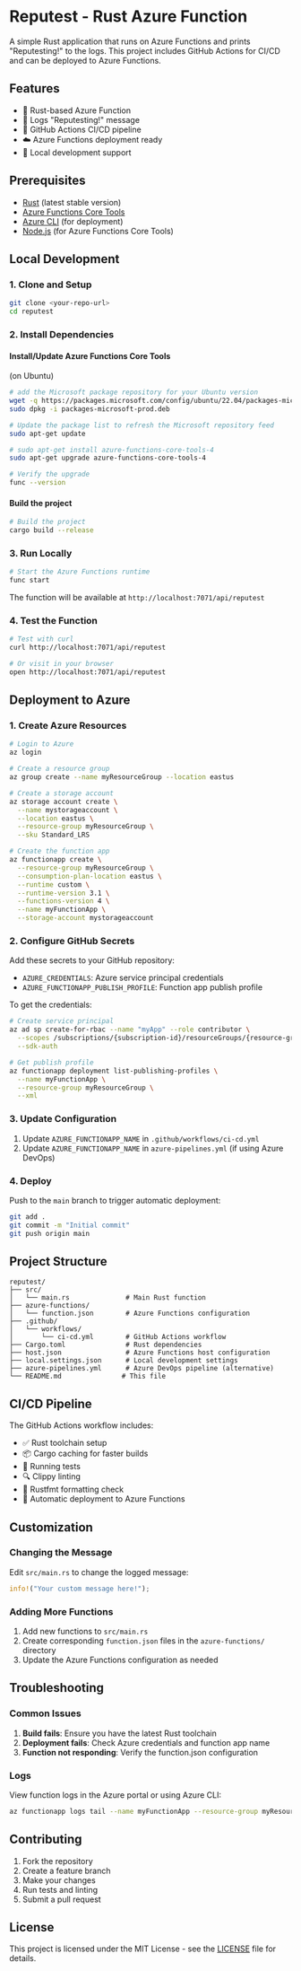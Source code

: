 # Reputest - Rust Azure Function

A simple Rust application that runs on Azure Functions and prints "Reputesting!" to the logs. This project includes GitHub Actions for CI/CD and can be deployed to Azure Functions.

## Features

- 🦀 Rust-based Azure Function
- 📝 Logs "Reputesting!" message
- 🚀 GitHub Actions CI/CD pipeline
- ☁️ Azure Functions deployment ready
- 🔧 Local development support

## Prerequisites

- [Rust](https://rustup.rs/) (latest stable version)
- [Azure Functions Core Tools](https://docs.microsoft.com/en-us/azure/azure-functions/functions-run-local)
- [Azure CLI](https://docs.microsoft.com/en-us/cli/azure/install-azure-cli) (for deployment)
- [Node.js](https://nodejs.org/) (for Azure Functions Core Tools)

## Local Development

### 1. Clone and Setup

```bash
git clone <your-repo-url>
cd reputest
```

### 2. Install Dependencies

#### Install/Update Azure Functions Core Tools
(on Ubuntu)


```bash
# add the Microsoft package repository for your Ubuntu version
wget -q https://packages.microsoft.com/config/ubuntu/22.04/packages-microsoft-prod.deb
sudo dpkg -i packages-microsoft-prod.deb

# Update the package list to refresh the Microsoft repository feed
sudo apt-get update

# sudo apt-get install azure-functions-core-tools-4
sudo apt-get upgrade azure-functions-core-tools-4

# Verify the upgrade
func --version
```

#### Build the project

```bash
# Build the project
cargo build --release
```

### 3. Run Locally

```bash
# Start the Azure Functions runtime
func start
```

The function will be available at `http://localhost:7071/api/reputest`

### 4. Test the Function

```bash
# Test with curl
curl http://localhost:7071/api/reputest

# Or visit in your browser
open http://localhost:7071/api/reputest
```

## Deployment to Azure

### 1. Create Azure Resources

```bash
# Login to Azure
az login

# Create a resource group
az group create --name myResourceGroup --location eastus

# Create a storage account
az storage account create \
  --name mystorageaccount \
  --location eastus \
  --resource-group myResourceGroup \
  --sku Standard_LRS

# Create the function app
az functionapp create \
  --resource-group myResourceGroup \
  --consumption-plan-location eastus \
  --runtime custom \
  --runtime-version 3.1 \
  --functions-version 4 \
  --name myFunctionApp \
  --storage-account mystorageaccount
```

### 2. Configure GitHub Secrets

Add these secrets to your GitHub repository:

- `AZURE_CREDENTIALS`: Azure service principal credentials
- `AZURE_FUNCTIONAPP_PUBLISH_PROFILE`: Function app publish profile

To get the credentials:

```bash
# Create service principal
az ad sp create-for-rbac --name "myApp" --role contributor \
  --scopes /subscriptions/{subscription-id}/resourceGroups/{resource-group} \
  --sdk-auth

# Get publish profile
az functionapp deployment list-publishing-profiles \
  --name myFunctionApp \
  --resource-group myResourceGroup \
  --xml
```

### 3. Update Configuration

1. Update `AZURE_FUNCTIONAPP_NAME` in `.github/workflows/ci-cd.yml`
2. Update `AZURE_FUNCTIONAPP_NAME` in `azure-pipelines.yml` (if using Azure DevOps)

### 4. Deploy

Push to the `main` branch to trigger automatic deployment:

```bash
git add .
git commit -m "Initial commit"
git push origin main
```

## Project Structure

```
reputest/
├── src/
│   └── main.rs              # Main Rust function
├── azure-functions/
│   └── function.json        # Azure Functions configuration
├── .github/
│   └── workflows/
│       └── ci-cd.yml        # GitHub Actions workflow
├── Cargo.toml               # Rust dependencies
├── host.json                # Azure Functions host configuration
├── local.settings.json      # Local development settings
├── azure-pipelines.yml      # Azure DevOps pipeline (alternative)
└── README.md               # This file
```

## CI/CD Pipeline

The GitHub Actions workflow includes:

- ✅ Rust toolchain setup
- 📦 Cargo caching for faster builds
- 🧪 Running tests
- 🔍 Clippy linting
- 📝 Rustfmt formatting check
- 🚀 Automatic deployment to Azure Functions

## Customization

### Changing the Message

Edit `src/main.rs` to change the logged message:

```rust
info!("Your custom message here!");
```

### Adding More Functions

1. Add new functions to `src/main.rs`
2. Create corresponding `function.json` files in the `azure-functions/` directory
3. Update the Azure Functions configuration as needed

## Troubleshooting

### Common Issues

1. **Build fails**: Ensure you have the latest Rust toolchain
2. **Deployment fails**: Check Azure credentials and function app name
3. **Function not responding**: Verify the function.json configuration

### Logs

View function logs in the Azure portal or using Azure CLI:

```bash
az functionapp logs tail --name myFunctionApp --resource-group myResourceGroup
```

## Contributing

1. Fork the repository
2. Create a feature branch
3. Make your changes
4. Run tests and linting
5. Submit a pull request

## License

This project is licensed under the MIT License - see the [LICENSE](LICENSE) file for details.
